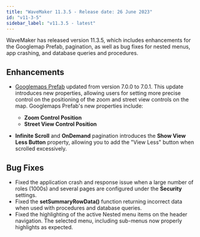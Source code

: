 ```yaml
---
title: "WaveMaker 11.3.5 - Release date: 26 June 2023"
id: "v11-3-5"
sidebar_label: "v11.3.5 - latest"
---
```


WaveMaker has released version 11.3.5, which includes enhancements for the Googlemap Prefab, pagination, as well as bug fixes for nested menus, app crashing, and database queries and procedures.

## Enhancements


- [Googlemaps Prefab](/learn/app-development/widgets/prefab/googlemaps/) updated from version 7.0.0 to 7.0.1. This update introduces new properties, allowing users for setting more precise control on the positioning of the zoom and street view controls on the map. Googlemaps Prefab's new properties include: 
    - **Zoom Control Position**
    - **Street View Control Position**  

- **Infinite Scroll** and **OnDemand** pagination introduces the **Show View Less Button** property, allowing you to add the "View Less" button when scrolled excessively.

## Bug Fixes

- Fixed the application crash and response issue when a large number of roles (1000s) and several pages are configured under the **Security** settings.
- Fixed the **setSummaryRowData()** function returning incorrect data when used with procedures and database queries.
- Fixed the highlighting of the active Nested menu items on the header navigation. The selected menu, including sub-menus now properly highlights as expected.